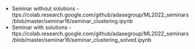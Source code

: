 * Seminar without solutions - ttps://colab.research.google.com/github/adasegroup/ML2022_seminars/blob/master/seminar16/seminar_clustering.ipynb
* Seminar with solutions - ttps://colab.research.google.com/github/adasegroup/ML2022_seminars/blob/master/seminar16/seminar_clustering_solved.ipynb